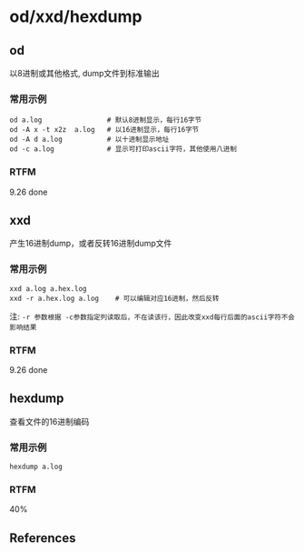 
# od/xxd/hexdump

## od

以8进制或其他格式, dump文件到标准输出

### 常用示例

```text
od a.log                # 默认8进制显示，每行16字节
od -A x -t x2z  a.log   # 以16进制显示，每行16字节
od -A d a.log           # 以十进制显示地址
od -c a.log             # 显示可打印ascii字符，其他使用八进制
```

### RTFM

9.26 done

## xxd

产生16进制dump，或者反转16进制dump文件

### 常用示例

```text
xxd a.log a.hex.log
xxd -r a.hex.log a.log    # 可以编辑对应16进制，然后反转
```

注: `-r 参数根据 -c参数指定列读取后，不在读该行，因此改变xxd每行后面的ascii字符不会影响结果`

### RTFM

9.26 done

## hexdump

查看文件的16进制编码

### 常用示例

```text
hexdump a.log
```

### RTFM

40%

## References

